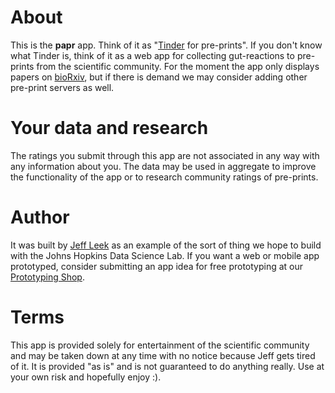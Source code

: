 # About

This is the __papr__ app. Think of it as "[Tinder](https://www.gotinder.com/) for pre-prints". If you don't know what Tinder is, think of it as a web app for collecting gut-reactions to pre-prints from the scientific community. For the moment the app only displays papers on [bioRxiv](http://biorxiv.org/), but if there is demand we may consider adding other pre-print servers as well. 

# Your data and research

The ratings you submit through this app are not associated in any way with any information about you. The data may be used in aggregate to improve the functionality of the app or to research community ratings of pre-prints. 

# Author

It was built by [Jeff Leek](http://jtleek.com/) as an example of the sort of thing we hope to build with the Johns Hopkins Data Science Lab. If you want a web or mobile app prototyped, consider submitting an app idea for free prototyping at our [Prototyping Shop](http://jhudatascience.org/prototyping/).

# Terms

This app is provided solely for entertainment of the scientific community and may be taken down at any time with no notice because Jeff gets tired of it. It is provided "as is" and is not guaranteed to do anything really. Use at your own risk and hopefully enjoy :). 
